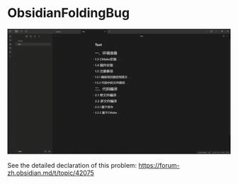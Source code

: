 # ObsidianFoldingBug
![Watch the gif here](https://github.com/WhythZ-Debug/ObsidianFoldingBug/blob/main/issue.gif)

See the detailed declaration of this problem: <https://forum-zh.obsidian.md/t/topic/42075>
